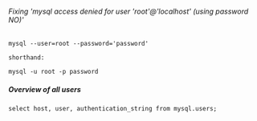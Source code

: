 ###### Fixing 'mysql access denied for user 'root'@'localhost' (using password NO)'

    mysql --user=root --password='password'
    
    shorthand:
    
    mysql -u root -p password
   
##### Overview of all users

    select host, user, authentication_string from mysql.users;
